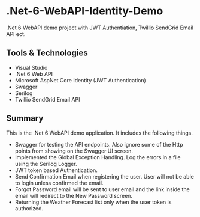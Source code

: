 # .Net-6-WebAPI-Identity-Demo
.Net 6  WebAPI demo project with JWT Authentiation, Twillio SendGrid Email API ect.

## Tools & Technologies
<ul>
<li>Visual Studio</li>
<li>.Net 6 Web API</li>
<li>Microsoft AspNet Core Identity (JWT Authentication)</li>
<li>Swagger</li>
<li>Serilog</li>
<li>Twillio SendGrid Email API</li>
</ul>

## Summary
This is the .Net 6 WebAPI demo application. It includes the following things.

<ul>
<li>Swagger for testing the API endpoints. Also ignore some of the Http points from showing on the Swagger UI screen.</li>
<li>Implemented the Global Exception Handling. Log the errors in a file using the Serilog Logger.</li>
<li>JWT token based Authentication.</li>
<li>Send Confirmation Email when registering the user. User will not be able to login unless confirmed the email.</li>
<li>Forgot Password email will be sent to user email and the link inside the email will redirect to the New Password screen.</li>
<li>Returning the Weather Forecast list only when the user token is authorized.</li>
</ul>
